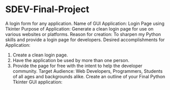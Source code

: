 # SDEV-Final-Project
A login form for any application.
Name of GUI Application: Login Page using Tkinter
Purpose of Application: Generate a clean login page for use on various websites or
platforms.
Reason for creation: To sharpen my Python skills and provide a login page for
developers.
Desired accomplishments for Application:
1. Create a clean login page.
2. Have the application be used by more than one person.
3. Provide the page for free with the intent to help the developer community.
Target Audience: Web Developers, Programmers, Students of all ages and
backgrounds alike.
Create an outline of your Final Python Tkinter GUI application:
